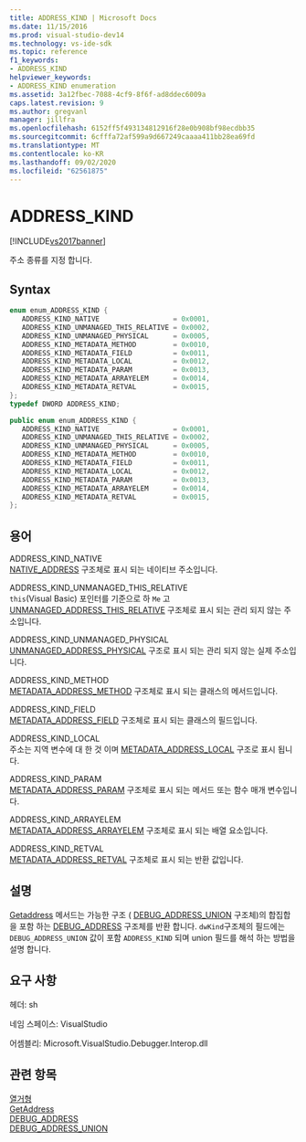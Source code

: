 ```yaml
---
title: ADDRESS_KIND | Microsoft Docs
ms.date: 11/15/2016
ms.prod: visual-studio-dev14
ms.technology: vs-ide-sdk
ms.topic: reference
f1_keywords:
- ADDRESS_KIND
helpviewer_keywords:
- ADDRESS_KIND enumeration
ms.assetid: 3a12fbec-7088-4cf9-8f6f-ad8ddec6009a
caps.latest.revision: 9
ms.author: gregvanl
manager: jillfra
ms.openlocfilehash: 6152ff5f493134812916f28e0b908bf98ecdbb35
ms.sourcegitcommit: 6cfffa72af599a9d667249caaaa411bb28ea69fd
ms.translationtype: MT
ms.contentlocale: ko-KR
ms.lasthandoff: 09/02/2020
ms.locfileid: "62561875"
---
```

# <a name="address_kind"></a>ADDRESS_KIND
[!INCLUDE[vs2017banner](../../../includes/vs2017banner.md)]

주소 종류를 지정 합니다.  
  
## <a name="syntax"></a>Syntax  
  
```cpp  
enum enum_ADDRESS_KIND {  
   ADDRESS_KIND_NATIVE                  = 0x0001,  
   ADDRESS_KIND_UNMANAGED_THIS_RELATIVE = 0x0002,  
   ADDRESS_KIND_UNMANAGED_PHYSICAL      = 0x0005,  
   ADDRESS_KIND_METADATA_METHOD         = 0x0010,  
   ADDRESS_KIND_METADATA_FIELD          = 0x0011,  
   ADDRESS_KIND_METADATA_LOCAL          = 0x0012,  
   ADDRESS_KIND_METADATA_PARAM          = 0x0013,  
   ADDRESS_KIND_METADATA_ARRAYELEM      = 0x0014,  
   ADDRESS_KIND_METADATA_RETVAL         = 0x0015,  
};  
typedef DWORD ADDRESS_KIND;  
```  
  
```csharp  
public enum enum_ADDRESS_KIND {  
   ADDRESS_KIND_NATIVE                  = 0x0001,  
   ADDRESS_KIND_UNMANAGED_THIS_RELATIVE = 0x0002,  
   ADDRESS_KIND_UNMANAGED_PHYSICAL      = 0x0005,  
   ADDRESS_KIND_METADATA_METHOD         = 0x0010,  
   ADDRESS_KIND_METADATA_FIELD          = 0x0011,  
   ADDRESS_KIND_METADATA_LOCAL          = 0x0012,  
   ADDRESS_KIND_METADATA_PARAM          = 0x0013,  
   ADDRESS_KIND_METADATA_ARRAYELEM      = 0x0014,  
   ADDRESS_KIND_METADATA_RETVAL         = 0x0015,  
};  
```  
  
## <a name="terms"></a>용어  
 ADDRESS_KIND_NATIVE  
 [NATIVE_ADDRESS](../../../extensibility/debugger/reference/native-address.md) 구조체로 표시 되는 네이티브 주소입니다.  
  
 ADDRESS_KIND_UNMANAGED_THIS_RELATIVE  
 `this`(Visual Basic) 포인터를 기준으로 하 `Me` 고 [UNMANAGED_ADDRESS_THIS_RELATIVE](../../../extensibility/debugger/reference/unmanaged-address-this-relative.md) 구조체로 표시 되는 관리 되지 않는 주소입니다.  
  
 ADDRESS_KIND_UNMANAGED_PHYSICAL  
 [UNMANAGED_ADDRESS_PHYSICAL](../../../extensibility/debugger/reference/unmanaged-address-physical.md) 구조로 표시 되는 관리 되지 않는 실제 주소입니다.  
  
 ADDRESS_KIND_METHOD  
 [METADATA_ADDRESS_METHOD](../../../extensibility/debugger/reference/metadata-address-method.md) 구조체로 표시 되는 클래스의 메서드입니다.  
  
 ADDRESS_KIND_FIELD  
 [METADATA_ADDRESS_FIELD](../../../extensibility/debugger/reference/metadata-address-field.md) 구조체로 표시 되는 클래스의 필드입니다.  
  
 ADDRESS_KIND_LOCAL  
 주소는 지역 변수에 대 한 것 이며 [METADATA_ADDRESS_LOCAL](../../../extensibility/debugger/reference/metadata-address-local.md) 구조로 표시 됩니다.  
  
 ADDRESS_KIND_PARAM  
 [METADATA_ADDRESS_PARAM](../../../extensibility/debugger/reference/metadata-address-param.md) 구조체로 표시 되는 메서드 또는 함수 매개 변수입니다.  
  
 ADDRESS_KIND_ARRAYELEM  
 [METADATA_ADDRESS_ARRAYELEM](../../../extensibility/debugger/reference/metadata-address-arrayelem.md) 구조체로 표시 되는 배열 요소입니다.  
  
 ADDRESS_KIND_RETVAL  
 [METADATA_ADDRESS_RETVAL](../../../extensibility/debugger/reference/metadata-address-retval.md) 구조체로 표시 되는 반환 값입니다.  
  
## <a name="remarks"></a>설명  
 [Getaddress](../../../extensibility/debugger/reference/idebugaddress-getaddress.md) 메서드는 가능한 구조 ( [DEBUG_ADDRESS_UNION](../../../extensibility/debugger/reference/debug-address-union.md) 구조체)의 합집합을 포함 하는 [DEBUG_ADDRESS](../../../extensibility/debugger/reference/debug-address.md) 구조체를 반환 합니다. `dwKind`구조체의 필드에는 `DEBUG_ADDRESS_UNION` 값이 포함 `ADDRESS_KIND` 되며 union 필드를 해석 하는 방법을 설명 합니다.  
  
## <a name="requirements"></a>요구 사항  
 헤더: sh  
  
 네임 스페이스: VisualStudio  
  
 어셈블리: Microsoft.VisualStudio.Debugger.Interop.dll  
  
## <a name="see-also"></a>관련 항목  
 [열거형](../../../extensibility/debugger/reference/enumerations-visual-studio-debugging.md)   
 [GetAddress](../../../extensibility/debugger/reference/idebugaddress-getaddress.md)   
 [DEBUG_ADDRESS](../../../extensibility/debugger/reference/debug-address.md)   
 [DEBUG_ADDRESS_UNION](../../../extensibility/debugger/reference/debug-address-union.md)
